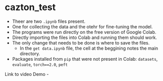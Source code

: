 # cazton_test


- Theer are two `.ipynb` files present.
- One for collecting the data and the otehr for fine-tuning the model.
- The programs were run directly on the free version of Google Colab.
- Directly importing the files into Colab and running them should work.
- The only change that needs to be done is where to save the files.
  - In the `get data.ipynb` file, the cell at the beggining notes the main directory.
- Packages installed from `pip` that were not present in Colab: `datasets`, `evaluate`, `torch==2.0`, `peft`


Link to video Demo - 
